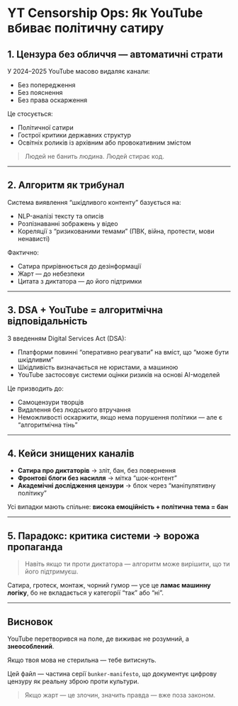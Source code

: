 # YT Censorship Ops: Як YouTube вбиває політичну сатиру

## 1. Цензура без обличчя — автоматичні страти

У 2024–2025 YouTube масово видаляє канали:
- Без попередження
- Без пояснення
- Без права оскарження

Це стосується:
- Політичної сатири
- Гострої критики державних структур
- Освітніх роликів із архівним або провокативним змістом

> Людей не банить людина. Людей стирає код.

---

## 2. Алгоритм як трибунал

Система виявлення “шкідливого контенту” базується на:
- NLP-аналізі тексту та описів
- Розпізнаванні зображень у відео
- Кореляції з “ризикованими темами” (ПВК, війна, протести, мови ненависті)

Фактично:
- Сатира прирівнюється до дезінформації
- Жарт — до небезпеки
- Цитата з диктатора — до його підтримки

---

## 3. DSA + YouTube = алгоритмічна відповідальність

З введенням Digital Services Act (DSA):
- Платформи повинні “оперативно реагувати” на вміст, що “може бути шкідливим”
- Шкідливість визначається не юристами, а машиною
- YouTube застосовує системи оцінки ризиків на основі AI-моделей

Це призводить до:
- Самоцензури творців
- Видалення без людського втручання
- Неможливості оскаржити, якщо нема порушення політики — але є “алгоритмічна тінь”

---

## 4. Кейси знищених каналів

- **Сатира про диктаторів** → зліт, бан, без повернення
- **Фронтові блоги без насилля** → мітка “шок-контент”
- **Академічні дослідження цензури** → блок через “маніпулятивну політику”

Усі випадки мають спільне: **висока емоційність + політична тема = бан**

---

## 5. Парадокс: критика системи → ворожа пропаганда

> Навіть якщо ти проти диктатора — алгоритм може вирішити, що ти його підтримуєш.

Сатира, гротеск, монтаж, чорний гумор — усе це **ламає машинну логіку**, бо не вкладається у категорії “так” або “ні”.

---

## Висновок

YouTube перетворився на поле, де виживає не розумний, а **знеособлений**.

Якщо твоя мова не стерильна — тебе витиснуть.

Цей файл — частина серії `bunker-manifesto`, що документує цифрову цензуру як реальну зброю проти культури.

> Якщо жарт — це злочин, значить правда — вже поза законом.